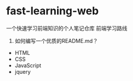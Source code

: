 # fast-learning-web
一个快速学习前端知识的个人笔记仓库
前端学习路线
1. 如何编写一个优质的README.md？


- HTML
- CSS
- JavaScript
- jquery
